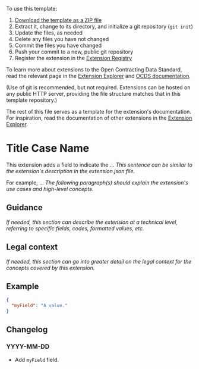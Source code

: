 To use this template:

1. [Download the template as a ZIP file](https://github.com/open-contracting/standard_extension_template/archive/master.zip)
1. Extract it, change to its directory, and initialize a git repository (`git init`)
1. Update the files, as needed
1. Delete any files you have not changed
1. Commit the files you have changed
1. Push your commit to a new, public git repository
1. Register the extension in the [Extension Registry](https://github.com/open-contracting/extension_registry)

To learn more about extensions to the Open Contracting Data Standard, read the relevant page in the [Extension Explorer](https://extensions.open-contracting.org/en/publishers/) and [OCDS documentation](https://standard.open-contracting.org/latest/en/extensions/).

(Use of git is recommended, but not required. Extensions can be hosted on any public HTTP server, providing the file 
structure matches that in this template repository.)

The rest of this file serves as a template for the extension's documentation. For inspiration, read the documentation of other extensions in the [Extension Explorer](https://extensions.open-contracting.org/).

# Title Case Name

This extension adds a field to indicate the ... *This sentence can be similar to the extension's description in the extension.json file.*

For example, ... *The following paragraph(s) should explain the extension's use cases and high-level concepts.*

## Guidance

*If needed, this section can describe the extension at a technical level, referring to specific fields, codes, formatted values, etc.*

## Legal context

*If needed, this section can go into greater detail on the legal context for the concepts covered by this extension.*

## Example

```json
{
  "myField": "A value."
}
```

## Changelog

### YYYY-MM-DD

- Add `myField` field.
